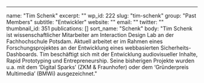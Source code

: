 ---
  name: "Tim Schenk"
  excerpt: ""
  wp_id: 222
  slug: "tim-schenk"
  group: "Past Members"
  subtitle: "Entwickler"
  website: ""
  email: ""
  twitter: ""
  thumbnail_id: 351
  publications: []
  sort_name: "Schenk"
  body: "Tim Schenk ist wissenschaftlicher Mitarbeiter am Interaction Design Lab an der Fachhochschule Potsdam. Aktuell arbeitet er im Rahmen eines Forschungsprojektes an der Entwicklung eines webbasierten Sicherheits-Dashboards. Tim beschäftigt sich mit der Entwicklung audiovisueller Inhalte, Rapid Prototyping und Entrepreneurship. Seine bisherigen Projekte wurden u.a. mit dem ‘Digital Sparks’ (ZKM & Fraunhofer) oder dem ‘Gründerpreis Multimedia’ (BMWi) ausgezeichnet."
